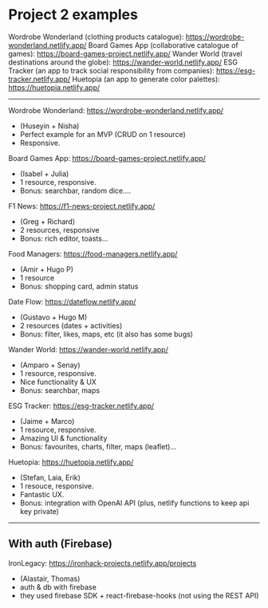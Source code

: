 
# Project 2 examples


<!-- 

Status: ready (updated after m2-m3 swap)

@todo: double check that projects are stable (after project presentation)

-->


Wordrobe Wonderland (clothing products catalogue): https://wordrobe-wonderland.netlify.app/
Board Games App (collaborative catalogue of games): https://board-games-project.netlify.app/
Wander World (travel destinations around the globe): https://wander-world.netlify.app/
ESG Tracker (an app to track social responsibility from companies): https://esg-tracker.netlify.app/
Huetopia (an app to generate color palettes): https://huetopia.netlify.app/

---


Wordrobe Wonderland: https://wordrobe-wonderland.netlify.app/
- (Huseyin + Nisha)
- Perfect example for an MVP (CRUD on 1 resource)
- Responsive.


Board Games App: https://board-games-project.netlify.app/
- (Isabel + Julia)
- 1 resource, responsive.
- Bonus: searchbar, random dice....


F1 News: https://f1-news-project.netlify.app/
- (Greg + Richard)
- 2 resources, responsive
- Bonus: rich editor, toasts...


Food Managers: https://food-managers.netlify.app/
- (Amir + Hugo P)
- 1 resource
- Bonus: shopping card, admin status
    <!--
    - showcases a nice use of an "admin" status (since we still don't have auth)
    - admin status allows you to edit / delete.
    -->


Date Flow: https://dateflow.netlify.app/
- (Gustavo + Hugo M)
- 2 resources (dates + activities)
- Bonus: filter, likes, maps, etc (it also has some bugs)
    <!-- example with 2 resources -->


Wander World: https://wander-world.netlify.app/
- (Amparo + Senay)
- 1 resource, responsive.
- Nice functionality & UX
- Bonus: searchbar, maps


ESG Tracker: https://esg-tracker.netlify.app/
- (Jaime + Marco)
- 1 resource, responsive.
- Amazing UI & functionality
- Bonus: favourites, charts, filter, maps (leaflet)...


Huetopia: https://huetopia.netlify.app/
- (Stefan, Laia, Erik)
- 1 resouce, responsive.
- Fantastic UX.
- Bonus: integration with OpenAI API (plus, netlify functions to keep api key private)


---

## With auth (Firebase)

IronLegacy: https://ironhack-projects.netlify.app/projects
- (Alastair, Thomas)
- auth & db with firebase
- they used firebase SDK + react-firebase-hooks (not using the REST API)



<!--

OLD examples before m2-m3 swap (express + handlebars + mongoose)
(no react)



Something's Cooking (Karina + Clara)
https://somethings-cooking.adaptable.app/

Lifehacks (Jonny + Sarah)
https://lifehacks.adaptable.app

Outbackers (Thalita + Rudy)
https://outbackers.adaptable.app/

Music Event Platform (Alessandra + Berkay)
https://music-event-platform.adaptable.app/

Film Gallaxy (Gabriel + Mog)
https://filmgalaxy.adaptable.app/

Mingle - Reddit Clone (Lovro + Marine + Rumeli)
https://mingle.adaptable.app/

What a Waterfall World (Merna + Kim)
https://whatawaterfallworld.adaptable.app/waterfall/create


-->

